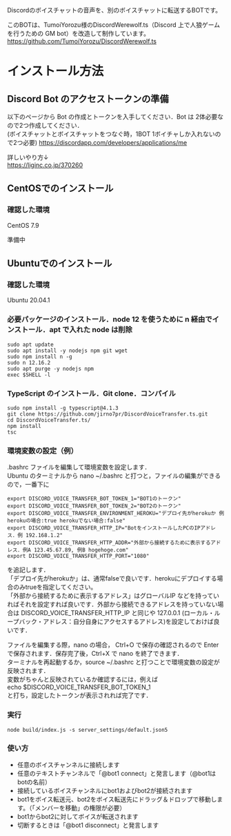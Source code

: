 
Discordのボイスチャットの音声を、別のボイスチャットに転送するBOTです。  

このBOTは、TumoiYorozu様のDiscordWerewolf.ts（Discord 上で人狼ゲームを行うための GM bot）を改造して制作しています。  
https://github.com/TumoiYorozu/DiscordWerewolf.ts

# インストール方法
## Discord Bot のアクセストークンの準備
以下のページから Bot の作成とトークンを入手してください．Bot は 2体必要なので2つ作成してください．  
(ボイスチャットとボイスチャットをつなぐ時，1BOT 1ボイチャしか入れないので2つ必要) https://discordapp.com/developers/applications/me  

詳しいやり方↓  
https://liginc.co.jp/370260

## CentOSでのインストール
### 確認した環境
CentOS 7.9

準備中

## Ubuntuでのインストール
### 確認した環境
Ubuntu 20.04.1

### 必要パッケージのインストール．node 12 を使うために n 経由でインストール．apt で入れた node は削除
```
sudo apt update
sudo apt install -y nodejs npm git wget
sudo npm install n -g
sudo n 12.16.2 
sudo apt purge -y nodejs npm
exec $SHELL -l
```

### TypeScript のインストール．Git clone．コンパイル
```
sudo npm install -g typescript@4.1.3
git clone https://github.com/jirno7pr/DiscordVoiceTransfer.ts.git
cd DiscordVoiceTransfer.ts/
npm install
tsc
```

### 環境変数の設定（例）
.bashrc ファイルを編集して環境変数を設定します．  
Ubuntu のターミナルから nano ~/.bashrc と打つと，ファイルの編集ができるので，一番下に  
```
export DISCORD_VOICE_TRANSFER_BOT_TOKEN_1="BOT1のトークン"
export DISCORD_VOICE_TRANSFER_BOT_TOKEN_2="BOT2のトークン"
export DISCORD_VOICE_TRANSFER_ENVIRONMENT_HEROKU="デプロイ先がherokuか 例 herokuの場合:true herokuでない場合:false"
export DISCORD_VOICE_TRANSFER_HTTP_IP="BotをインストールしたPCのIPアドレス．例 192.168.1.2"
export DISCORD_VOICE_TRANSFER_HTTP_ADDR="外部から接続するために表示するアドレス．例A 123.45.67.89, 例B hogehoge.com"
export DISCORD_VOICE_TRANSFER_HTTP_PORT="1080"
```
を追記します．  
「デプロイ先がherokuか」は、通常falseで良いです．herokuにデプロイする場合のみtrueを指定してください。  
「外部から接続するために表示するアドレス」はグローバルIP などを持っていればそれを設定すれば良いです．外部から接続できるアドレスを持っていない場合は DISCORD_VOICE_TRANSFER_HTTP_IP と同じや 127.0.0.1 (ローカル・ループバック・アドレス：自分自身にアクセスするアドレス)を設定しておけば良いです．  
  
ファイルを編集する際，nano の場合， Ctrl+O で保存の確認されるので Enter で保存されます．保存完了後，Ctrl+X で nano を終了できます．  
ターミナルを再起動するか，source ~/.bashrc と打つことで環境変数の設定が反映されます．  
変数がちゃんと反映されているか確認するには，例えば  
echo $DISCORD_VOICE_TRANSFER_BOT_TOKEN_1  
と打ち，設定したトークンが表示されれば完了です．  

### 実行
`node build/index.js -s server_settings/default.json5`

### 使い方
 - 任意のボイスチャンネルに接続します
 - 任意のテキストチャンネルで「@bot1 connect」と発言します（@bot1はbotの名前）
 - 接続しているボイスチャンネルにbot1およびbot2が接続されます
 - bot1をボイス転送元、bot2をボイス転送先にドラッグ＆ドロップで移動します。（「メンバーを移動」の権限が必要）
 - bot1からbot2に対してボイスが転送されます
 - 切断するときは「@bot1 disconnect」と発言します